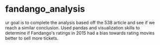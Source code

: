 # fandango_analysis
ur goal is to complete the analysis based off the 538 article and see if we reach a similar conclusion. Used pandas and visualization skills to determine if Fandango's ratings in 2015 had a bias towards rating movies better to sell more tickets.
